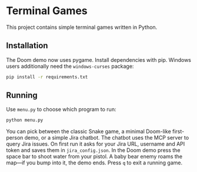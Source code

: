 # Terminal Games

This project contains simple terminal games written in Python.

## Installation

The Doom demo now uses pygame. Install dependencies with pip. Windows
users additionally need the `windows-curses` package:

```bash
pip install -r requirements.txt
```

## Running

Use `menu.py` to choose which program to run:

```bash
python menu.py
```

You can pick between the classic Snake game, a minimal Doom-like
first-person demo, or a simple Jira chatbot. The chatbot uses the MCP
server to query Jira issues. On first run it asks for your Jira URL,
username and API token and saves them in `jira_config.json`. In the Doom
demo press the space bar to shoot water from your pistol. A baby bear
enemy roams the map—if you bump into it, the demo ends. Press `q` to
exit a running game.
